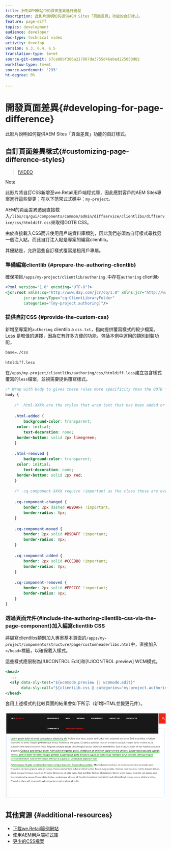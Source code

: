 ```yaml
---
title: 針對AEM網站中的頁面差異進行開發
description: 此影片說明如何提供AEM Sites「頁面差異」功能的自訂樣式。
feature: page-diff
topics: development
audience: developer
doc-type: technical video
activity: develop
version: 6.3, 6.4, 6.5
translation-type: tm+mt
source-git-commit: 67ca08bf386a217807da3755d46abed225050d02
workflow-type: tm+mt
source-wordcount: '293'
ht-degree: 0%

---
```



# 開發頁面差異{#developing-for-page-difference}

此影片說明如何提供AEM Sites「頁面差異」功能的自訂樣式。

## 自訂頁面差異樣式{#customizing-page-difference-styles}

>[!VIDEO](https://video.tv.adobe.com/v/18871/?quality=9&learn=on)

>[!NOTE]
>
>此影片將自訂CSS新增至we.Retail用戶端程式庫，因此應對客戶的AEM Sites專案進行這些變更；在以下范常式式碼中：`my-project`。

AEM的頁面差異透過直接載入`/libs/cq/gui/components/common/admin/diffservice/clientlibs/diffservice/css/htmldiff.css`來取得OOTB CSS。

由於直接載入CSS而非使用用戶端資料庫類別，因此我們必須為自訂樣式尋找另一個注入點，而此自訂注入點是專案的編寫clientlib。

其優點是，允許這些自訂樣式覆寫是租用戶專屬。

### 準備編寫clientlib {#prepare-the-authoring-clientlib}

確保項目`/apps/my-project/clientlib/authoring.`中存在`authoring` clientlib

```xml
<?xml version="1.0" encoding="UTF-8"?>
<jcr:root xmlns:cq="http://www.day.com/jcr/cq/1.0" xmlns:jcr="http://www.jcp.org/jcr/1.0"
        jcr:primaryType="cq:ClientLibraryFolder"
        categories="[my-project.authoring]"/>
```

### 提供自訂CSS {#provide-the-custom-css}

新增至專案的`authoring` clientlib a `css.txt`，指向提供覆寫樣式的較少檔案。 [Less](https://lesscss.org/) 是較佳的選擇，因為它有許多方便的功能，包括本例中運用的類別封裝功能。

```shell
base=./css

htmldiff.less
```

在`/apps/my-project/clientlibs/authoring/css/htmldiff.less`建立包含樣式覆寫的`less`檔案，並視需要提供覆寫樣式。

```css
/* Wrap with body to gives these rules more specificity than the OOTB */
body {

    /* .html-XXXX are the styles that wrap text that has been added or removed */

    .html-added {
        background-color: transparent;
     color: initial;
        text-decoration: none;
     border-bottom: solid 2px limegreen;
    }

    .html-removed {
        background-color: transparent;
     color: initial;
        text-decoration: none;
     border-bottom: solid 2px red;
    }

    /* .cq-component-XXXX require !important as the class these are overriding uses it. */

    .cq-component-changed {
        border: 2px dashed #B9DAFF !important;
        border-radius: 8px;
    }
    
    .cq-component-moved {
        border: 2px solid #B9DAFF !important;
        border-radius: 8px;
    }

    .cq-component-added {
        border: 2px solid #CCEBB8 !important;
        border-radius: 8px;
    }

    .cq-component-removed {
        border: 2px solid #FFCCCC !important;
        border-radius: 8px;
    }
}
```

### 透過頁面元件{#include-the-authoring-clientlib-css-via-the-page-component}加入編寫clientlib CSS

將編寫clientlibs類別加入專案基本頁面的`/apps/my-project/components/structure/page/customheaderlibs.html`中，直接加入`</head>`標籤，以確保載入樣式。

這些樣式應限制為[!UICONTROL Edit]和[!UICONTROL preview] WCM模式。

```xml
<head>
  ...
  <sly data-sly-test="${wcmmode.preview || wcmmode.edit}" 
       data-sly-call="${clientLib.css @ categories='my-project.authoring'}"/>
</head>
```

套用上述樣式的比較頁面的結果會如下所示（新增HTML並變更元件）。

![頁面差異](assets/page-diff.png)

## 其他資源 {#additional-resources}

* [下載we.Retail範例網站](https://github.com/Adobe-Marketing-Cloud/aem-sample-we-retail/releases)
* [使用AEM用戶端程式庫](https://helpx.adobe.com/experience-manager/6-5/sites/developing/using/clientlibs.html)
* [更少的CSS檔案](https://lesscss.org/)
